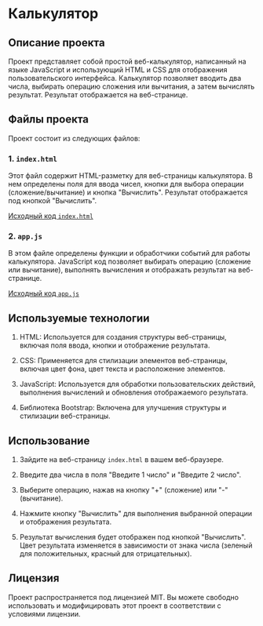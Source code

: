 # Калькулятор

## Описание проекта

Проект представляет собой простой веб-калькулятор, написанный на языке JavaScript и использующий HTML и CSS для отображения пользовательского интерфейса. Калькулятор позволяет вводить два числа, выбирать операцию сложения или вычитания, а затем вычислять результат. Результат отображается на веб-странице.

## Файлы проекта

Проект состоит из следующих файлов:

### 1. `index.html`

Этот файл содержит HTML-разметку для веб-страницы калькулятора. В нем определены поля для ввода чисел, кнопки для выбора операции (сложение/вычитание) и кнопка "Вычислить". Результат отображается под кнопкой "Вычислить".

[Исходный код `index.html`](./index.html)

### 2. `app.js`

В этом файле определены функции и обработчики событий для работы калькулятора. JavaScript код позволяет выбирать операцию (сложение или вычитание), выполнять вычисления и отображать результат на веб-странице.

[Исходный код `app.js`](./app.js)

## Используемые технологии

1. HTML: Используется для создания структуры веб-страницы, включая поля ввода, кнопки и отображение результата.

2. CSS: Применяется для стилизации элементов веб-страницы, включая цвет фона, цвет текста и расположение элементов.

3. JavaScript: Используется для обработки пользовательских действий, выполнения вычислений и обновления отображаемого результата.

4. Библиотека Bootstrap: Включена для улучшения структуры и стилизации веб-страницы.

## Использование

1. Зайдите на веб-страницу `index.html` в вашем веб-браузере.

2. Введите два числа в поля "Введите 1 число" и "Введите 2 число".

3. Выберите операцию, нажав на кнопку "+" (сложение) или "-" (вычитание).

4. Нажмите кнопку "Вычислить" для выполнения выбранной операции и отображения результата.

5. Результат вычисления будет отображен под кнопкой "Вычислить". Цвет результата изменяется в зависимости от знака числа (зеленый для положительных, красный для отрицательных).

## Лицензия

Проект распространяется под лицензией MIT. Вы можете свободно использовать и модифицировать этот проект в соответствии с условиями лицензии.
